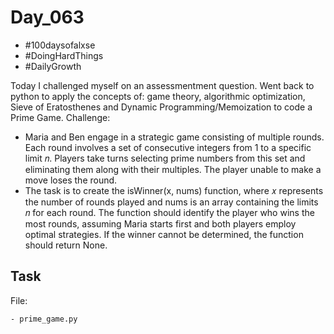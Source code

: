 # Day_063

- #100daysofalxse 
- #DoingHardThings
- #DailyGrowth

Today I challenged myself on an assessmentment question.
Went back to python to apply the concepts of: game theory, algorithmic optimization, Sieve of Eratosthenes and Dynamic Programming/Memoization to code a Prime Game.
Challenge:
- Maria and Ben engage in a strategic game consisting of multiple rounds. Each round involves a set of consecutive integers from 1 to a specific limit 𝑛. Players take turns selecting prime numbers from this set and eliminating them along with their multiples. The player unable to make a move loses the round.
- The task is to create the isWinner(x, nums) function, where 𝑥 represents the number of rounds played and nums is an array containing the limits 𝑛 for each round. The function should identify the player who wins the most rounds, assuming Maria starts first and both players employ optimal strategies. If the winner cannot be determined, the function should return None.

## Task
File:

	- prime_game.py


